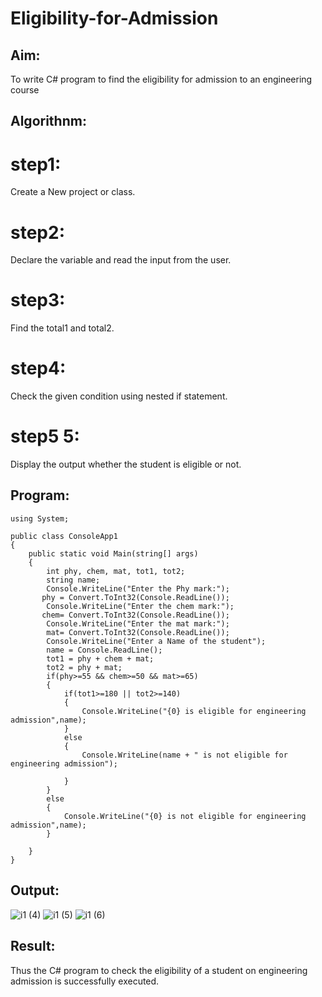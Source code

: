# Eligibility-for-Admission

## Aim:
To write C# program to find the eligibility for admission to an engineering course

## Algorithnm:
# step1:
Create a New project or class.
# step2:
Declare the variable and read the input from the user.
# step3:
Find the total1 and total2.
# step4:
Check the given condition using nested if statement.
# step5 5:
Display the output whether the student is eligible or not.



## Program:
```
using System;

public class ConsoleApp1
{
    public static void Main(string[] args)
    {
        int phy, chem, mat, tot1, tot2;
        string name;
        Console.WriteLine("Enter the Phy mark:");
       phy = Convert.ToInt32(Console.ReadLine());
        Console.WriteLine("Enter the chem mark:");
       chem= Convert.ToInt32(Console.ReadLine());
        Console.WriteLine("Enter the mat mark:");
        mat= Convert.ToInt32(Console.ReadLine());
        Console.WriteLine("Enter a Name of the student");
        name = Console.ReadLine();
        tot1 = phy + chem + mat;
        tot2 = phy + mat;
        if(phy>=55 && chem>=50 && mat>=65)
        {
            if(tot1>=180 || tot2>=140)
            {
                Console.WriteLine("{0} is eligible for engineering admission",name);
            }
            else
            {
                Console.WriteLine(name + " is not eligible for engineering admission");

            }
        }
        else
        {
            Console.WriteLine("{0} is not eligible for engineering admission",name);
        }

    }
}
```




## Output:
![i1 (4)](https://user-images.githubusercontent.com/94508142/225380044-1f4e9c49-8f5f-46cb-b24c-67f7cdb14621.jpeg)
![i1 (5)](https://user-images.githubusercontent.com/94508142/225380097-7f35ec6c-36d1-4122-b5c1-00db684afde1.jpeg)
![i1 (6)](https://user-images.githubusercontent.com/94508142/225380113-50dd668a-8b68-45bb-9317-2d37bafd2d8e.jpeg)




## Result:
Thus the C# program to check the eligibility of a student on engineering admission is successfully executed.
